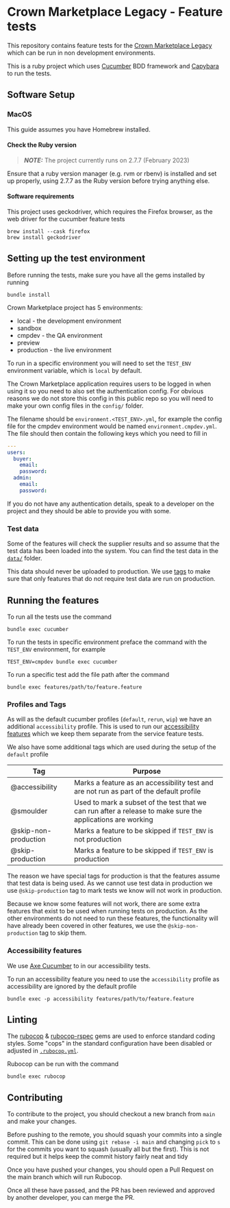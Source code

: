 # Crown Marketplace Legacy - Feature tests

This repository contains feature tests for the [Crown Marketplace Legacy][] which can be run in non development environments.

This is a ruby project which uses [Cucumber][] BDD framework and [Capybara][] to run the tests.

## Software Setup

### MacOS

This guide assumes you have Homebrew installed.

#### Check the Ruby version
> **_NOTE:_** The project currently runs on 2.7.7 (February 2023)

Ensure that a ruby version manager (e.g. rvm or rbenv) is installed and set up properly, using 2.7.7 as the Ruby version before trying anything else. 

#### Software requirements

This project uses geckodriver, which requires the Firefox browser, as the web driver for the cucumber feature tests

```shell
brew install --cask firefox
brew install geckodriver
```

## Setting up the test environment

Before running the tests, make sure you have all the gems installed by running

```shell
bundle install
```

Crown Marketplace project has 5 environments:
- local - the development environment
- sandbox
- cmpdev - the QA environment
- preview
- production - the live environment

To run in a specific environment you will need to set the `TEST_ENV` environment variable, which is `local` by default.

The Crown Marketplace application requires users to be logged in when using it so you need to also set the authentication config.
For obvious reasons we do not store this config in this public repo so you will need to make your own config files in the `config/` folder.

The filename should be `environment.<TEST_ENV>.yml`, for example the config file for the cmpdev environment would be named `environment.cmpdev.yml`.
The file should then contain the following keys which you need to fill in

```yml
---
users:
  buyer:
    email:
    password:
  admin:
    email:
    password:
```

If you do not have any authentication details, speak to a developer on the project and they should be able to provide you with some.

### Test data

Some of the features will check the supplier results and so assume that the test data has been loaded into the system.
You can find the test data in the [`data/`][data folder] folder.

This data should never be uploaded to production.
We use [tags][] to make sure that only features that do not require test data are run on production.

## Running the features

To run all the tests use the command

```shell
bundle exec cucumber
```

To run the tests in specific environment preface the command with the `TEST_ENV` environment, for example

```shell
TEST_ENV=cmpdev bundle exec cucumber
```

To run a specific test add the file path after the command

```shell
bundle exec features/path/to/feature.feature
```

### Profiles and Tags

As will as the default cucumber profiles (`default`, `rerun`, `wip`) we have an additional `accessibility` profile.
This is used to run our [accessibility features][] which we keep them separate from the service feature tests.

We also have some additional tags which are used during the setup of the `default` profile

| Tag                   | Purpose                                                                                                     |
| --------------------- | ----------------------------------------------------------------------------------------------------------- |
| @accessibility        | Marks a feature as an accessibility test and are not run as part of the default profile                     |
| @smoulder             | Used to mark a subset of the test that we can run after a release to make sure the applications are working |
| @skip-non-production  | Marks a feature to be skipped if `TEST_ENV` is not production                                               |
| @skip-production      | Marks a feature to be skipped if `TEST_ENV` is production                                                   |

The reason we have special tags for production is that the features assume that test data is being used.
As we cannot use test data in production we use `@skip-production` tag to mark tests we know will not work in production.

Because we know some features will not work, there are some extra features that exist to be used when running tests on production.
As the other environments do not need to run these features, the functionality will have already been covered in other features, we use the `@skip-non-production` tag to skip them.

### Accessibility features

We use [Axe Cucumber][] to in our accessibility tests.

To run an accessibility feature  you need to use the `accessibility` profile as accessibility are ignored by the default profile

```shell
bundle exec -p accessibility features/path/to/feature.feature
```

## Linting

The [rubocop][] & [rubocop-rspec][] gems are used to enforce standard coding styles.
Some "cops" in the standard configuration have been disabled or adjusted in [`.rubocop.yml`][rubocop-yml].

Rubocop can be run with the command

```shell
bundle exec rubocop
```

## Contributing

To contribute to the project, you should checkout a new branch from `main` and make your changes.

Before pushing to the remote, you should squash your commits into a single commit.
This can be done using `git rebase -i main` and changing `pick` to `s` for the commits you want to squash (usually all but the first).
This is not required but it helps keep the commit history fairly neat and tidy

Once you have pushed your changes, you should open a Pull Request on the main branch which will run Rubocop.

Once all these have passed, and the PR has been reviewed and approved by another developer, you can merge the PR.

[Crown Marketplace Legacy]: https://github.com/Crown-Commercial-Service/crown-marketplace-legacy
[Cucumber]: https://cucumber.io/
[Capybara]: https://github.com/teamcapybara/capybara
[data folder]: https://github.com/tim-s-ccs/crown-marketplace-legacy-feature-tests/blob/main/data
[tags]: #profiles-and-tags
[accessibility features]: #accessibility-features
[Axe Cucumber]: https://www.deque.com/axe/
[rubocop]: https://github.com/rubocop-hq/rubocop
[rubocop-rspec]: https://github.com/rubocop-hq/rubocop-rspec
[rubocop-yml]: https://github.com/tim-s-ccs/crown-marketplace-legacy-feature-tests/blob/main/.rubocop.yml
